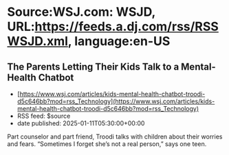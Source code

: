 # Source:WSJ.com: WSJD, URL:https://feeds.a.dj.com/rss/RSSWSJD.xml, language:en-US

## The Parents Letting Their Kids Talk to a Mental-Health Chatbot
 - [https://www.wsj.com/articles/kids-mental-health-chatbot-troodi-d5c646bb?mod=rss_Technology](https://www.wsj.com/articles/kids-mental-health-chatbot-troodi-d5c646bb?mod=rss_Technology)
 - RSS feed: $source
 - date published: 2025-01-11T05:30:00+00:00

Part counselor and part friend, Troodi talks with children about their worries and fears. “Sometimes I forget she’s not a real person,” says one teen.

